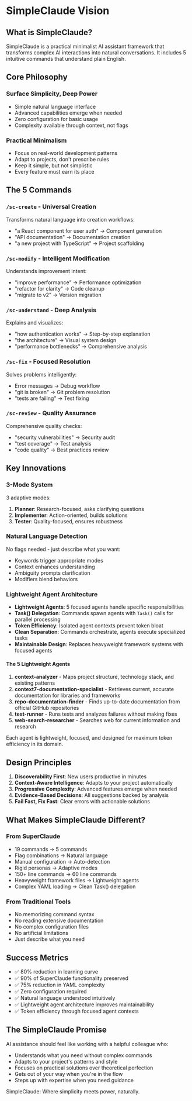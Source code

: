 # SimpleClaude Vision

## What is SimpleClaude?

SimpleClaude is a practical minimalist AI assistant framework that transforms complex AI interactions into natural conversations. It includes 5 intuitive commands that understand plain English.

## Core Philosophy

### Surface Simplicity, Deep Power

- Simple natural language interface
- Advanced capabilities emerge when needed
- Zero configuration for basic usage
- Complexity available through context, not flags

### Practical Minimalism

- Focus on real-world development patterns
- Adapt to projects, don't prescribe rules
- Keep it simple, but not simplistic
- Every feature must earn its place

## The 5 Commands

### `/sc-create` - Universal Creation

Transforms natural language into creation workflows:

- "a React component for user auth" → Component generation
- "API documentation" → Documentation creation
- "a new project with TypeScript" → Project scaffolding

### `/sc-modify` - Intelligent Modification

Understands improvement intent:

- "improve performance" → Performance optimization
- "refactor for clarity" → Code cleanup
- "migrate to v2" → Version migration

### `/sc-understand` - Deep Analysis

Explains and visualizes:

- "how authentication works" → Step-by-step explanation
- "the architecture" → Visual system design
- "performance bottlenecks" → Comprehensive analysis

### `/sc-fix` - Focused Resolution

Solves problems intelligently:

- Error messages → Debug workflow
- "git is broken" → Git problem resolution
- "tests are failing" → Test fixing

### `/sc-review` - Quality Assurance

Comprehensive quality checks:

- "security vulnerabilities" → Security audit
- "test coverage" → Test analysis
- "code quality" → Best practices review

## Key Innovations

### 3-Mode System

3 adaptive modes:

1. **Planner**: Research-focused, asks clarifying questions
2. **Implementer**: Action-oriented, builds solutions
3. **Tester**: Quality-focused, ensures robustness

### Natural Language Detection

No flags needed - just describe what you want:

- Keywords trigger appropriate modes
- Context enhances understanding
- Ambiguity prompts clarification
- Modifiers blend behaviors

### Lightweight Agent Architecture

- **Lightweight Agents**: 5 focused agents handle specific responsibilities
- **Task() Delegation**: Commands spawn agents with `Task()` calls for parallel processing
- **Token Efficiency**: Isolated agent contexts prevent token bloat
- **Clean Separation**: Commands orchestrate, agents execute specialized tasks
- **Maintainable Design**: Replaces heavyweight framework systems with focused agents

#### The 5 Lightweight Agents

1. **context-analyzer** - Maps project structure, technology stack, and existing patterns
2. **context7-documentation-specialist** - Retrieves current, accurate documentation for libraries and frameworks
3. **repo-documentation-finder** - Finds up-to-date documentation from official GitHub repositories
4. **test-runner** - Runs tests and analyzes failures without making fixes
5. **web-search-researcher** - Searches web for current information and research

Each agent is lightweight, focused, and designed for maximum token efficiency in its domain.

## Design Principles

1. **Discoverability First**: New users productive in minutes
2. **Context-Aware Intelligence**: Adapts to your project automatically
3. **Progressive Complexity**: Advanced features emerge when needed
4. **Evidence-Based Decisions**: All suggestions backed by analysis
5. **Fail Fast, Fix Fast**: Clear errors with actionable solutions

## What Makes SimpleClaude Different?

### From SuperClaude

- 19 commands → 5 commands
- Flag combinations → Natural language
- Manual configuration → Auto-detection
- Rigid personas → Adaptive modes
- 150+ line commands → 60 line commands
- Heavyweight framework files → Lightweight agents
- Complex YAML loading → Clean Task() delegation

### From Traditional Tools

- No memorizing command syntax
- No reading extensive documentation
- No complex configuration files
- No artificial limitations
- Just describe what you need

## Success Metrics

- ✅ 80% reduction in learning curve
- ✅ 90% of SuperClaude functionality preserved
- ✅ 75% reduction in YAML complexity
- ✅ Zero configuration required
- ✅ Natural language understood intuitively
- ✅ Lightweight agent architecture improves maintainability
- ✅ Token efficiency through focused agent contexts

## The SimpleClaude Promise

AI assistance should feel like working with a helpful colleague who:

- Understands what you need without complex commands
- Adapts to your project's patterns and style
- Focuses on practical solutions over theoretical perfection
- Gets out of your way when you're in the flow
- Steps up with expertise when you need guidance

SimpleClaude: Where simplicity meets power, naturally.
